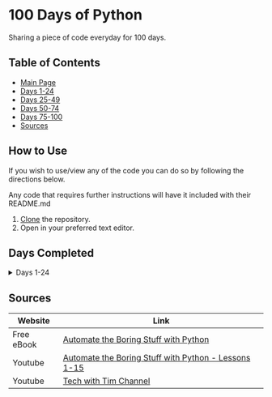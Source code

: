 # 100 Days of Python

Sharing a piece of code everyday for 100 days.

## Table of Contents

- [Main Page](https://github.com/amyjtech/100DaysPython)
- [Days 1-24](https://github.com/amyjtech/100DaysPython/tree/main/days1-24)
- [Days 25-49](https://github.com/amyjtech/100DaysPython/tree/main/days25-49)
- [Days 50-74](https://github.com/amyjtech/100DaysPython/tree/main/days50-74)
- [Days 75-100](https://github.com/amyjtech/100DaysPython/tree/main/days75-100)
- [Sources](https://github.com/amyjtech/100DaysPython#sources)

## How to Use

If you wish to use/view any of the code you can do so by following the directions below.

Any code that requires further instructions will have it included with their README.md

1. [Clone](https://docs.github.com/en/github/creating-cloning-and-archiving-repositories/cloning-a-repository-from-github/cloning-a-repository) the repository.
2. Open in your preferred text editor.

## Days Completed

<details>
<summary>Days 1-24</summary>

#### Day 1 - [Guess the Number Game](https://github.com/amyjtech/100DaysPython/tree/main/days1-24/day1)

> Terminal based game that uses the random module to pick a number between 1-20 that the user must guess within 6 guesses.
>
> The game will ask for the player's name, then tell the player if the guess it too low or too high, what guess they are currently on and asks if they would like to play again.

#### Day 2 - [Identifying Patterns with Regular Expressions](https://github.com/amyjtech/100DaysPython/tree/main/days1-24/day2)

> Using different methods to identify patterns with the regex module.
>
> `.search()` method, matching multiple groups with `| pipe`, optional matching with `? question mark`, matching specific repetitions with `{ } braces`, `findall()` method, creating your own character class, matching with `^ caret` and `$ dollar sign` characters.

#### Day 3 - [Phone Number and Email Extractor](https://github.com/amyjtech/100DaysPython/tree/main/days1-24/day3)

> Uses regular expressions and pyperclip to extract phone numbers and emails from your clipboard.

#### Day 4 - [Input Validation with PyInputPlus](https://github.com/amyjtech/100DaysPython/tree/main/days1-24/day4)

> Using different methods within PyInputPlus.

#### Day 5 - [Intro to OOP pt.1](https://github.com/amyjtech/100DaysPython/tree/main/days1-24/day5)

> Intro to OOP with Python, using `@staticmethod`, `@classmethod`

#### Day 6 - [Intro to OOP pt.2](https://github.com/amyjtech/100DaysPython/tree/main/days1-24/day6)

> Class inheritance, inheriting from multiple parent classes, overriding methods

#### Day 7 - [Text](https://github.com/amyjtech/100DaysPython/tree/main/days1-24/day7)

> Lorem Ipsum

</details>

## Sources

| Website    | Link                                                                                 |
| ---------- | ------------------------------------------------------------------------------------ |
| Free eBook | [Automate the Boring Stuff with Python](https://automatetheboringstuff.com)          |
| Youtube    | [Automate the Boring Stuff with Python - Lessons 1-15](https://youtu.be/1F_OgqRuSdI) |
| Youtube    | [Tech with Tim Channel](https://www.youtube.com/channel/UC4JX40jDee_tINbkjycV4Sg)    |
